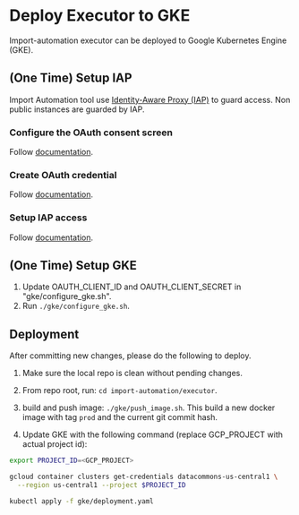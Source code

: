 # Deploy Executor to GKE

Import-automation executor can be deployed to Google Kubernetes Engine
(GKE).

## (One Time) Setup IAP

Import Automation tool use [Identity-Aware Proxy
(IAP)](https://cloud.google.com/iap) to guard access. Non public instances are
guarded by IAP.

### Configure the OAuth consent screen

Follow
[documentation](https://cloud.google.com/iap/docs/enabling-kubernetes-howto#oauth-configure).

### Create OAuth credential

Follow
[documentation](https://cloud.google.com/iap/docs/enabling-kubernetes-howto#oauth-credentials).

### Setup IAP access

Follow
[documentation](https://cloud.google.com/iap/docs/enabling-kubernetes-howto#iap-access).

## (One Time) Setup GKE

1. Update OAUTH_CLIENT_ID and OAUTH_CLIENT_SECRET in "gke/configure_gke.sh".
2. Run `./gke/configure_gke.sh`.

## Deployment

After committing new changes, please do the following to deploy.

1. Make sure the local repo is clean without pending changes.

2. From repo root, run: `cd import-automation/executor`.

3. build and push image: `./gke/push_image.sh`. This build a new docker image
   with tag `prod` and the current git commit hash.

4. Update GKE with the following command (replace GCP_PROJECT with actual
   project id):

```sh
export PROJECT_ID=<GCP_PROJECT>

gcloud container clusters get-credentials datacommons-us-central1 \
  --region us-central1 --project $PROJECT_ID

kubectl apply -f gke/deployment.yaml
```
